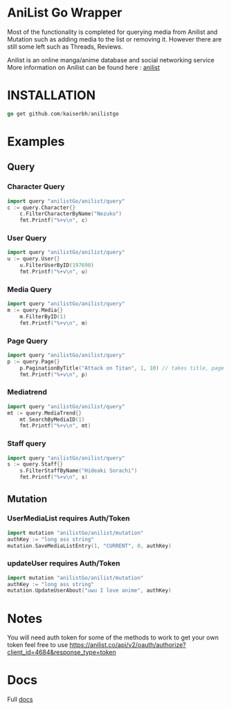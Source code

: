 # AniList Go Wrapper

Most of the functionality is completed for querying media from Anilist and Mutation such as adding media to the list or removing it. However there are still some left such as Threads, Reviews.

Anilist is an online manga/anime database and social networking service
More information on Anilist can be found here : [anilist](https://anilist.co/home)

# INSTALLATION

```go
go get github.com/kaiserbh/anilistgo
```

# Examples

## Query

### Character Query

```go
import query "anilistGo/anilist/query"
c := query.Character{}
	c.FilterCharacterByName("Nezuko")
    fmt.Printf("%+v\n", c)
```

### User Query

```go
import query "anilistGo/anilist/query"
u := query.User{}
	u.FilterUserByID(197690)
	fmt.Printf("%+v\n", u)
```

### Media Query

```go
import query "anilistGo/anilist/query"
m := query.Media{}
	m.FilterByID(1)
    fmt.Printf("%+v\n", m)
```

### Page Query

```go
import query "anilistGo/anilist/query"
p := query.Page{}
	p.PaginationByTitle("Attack on Titan", 1, 10) // takes title, page number, and per page amount
    fmt.Printf("%+v\n", p)
```

### Mediatrend

```go
import query "anilistGo/anilist/query"
mt := query.MediaTrend{}
	mt.SearchByMediaID(1)
    fmt.Printf("%+v\n", mt)
```

### Staff query

```go
import query "anilistGo/anilist/query"
s := query.Staff{}
	s.FilterStaffByName("Hideaki Sorachi")
    fmt.Printf("%+v\n", s)
```

## Mutation

### UserMediaList requires Auth/Token

```go
import mutation "anilistGo/anilist/mutation"
authKey := "long ass string"
mutation.SaveMediaListEntry(1, "CURRENT", 0, authKey)
```

### updateUser requires Auth/Token

```go
import mutation "anilistGo/anilist/mutation"
authKey := "long ass string"
mutation.UpdateUserAbout("uwu I love anime", authKey)
```

# Notes

You will need auth token for some of the methods to work to get your own token feel free to use https://anilist.co/api/v2/oauth/authorize?client_id=4684&response_type=token

# Docs

Full
[docs](https://github.com/KaiserBh/AniListGo/blob/master/docs/index.md)
